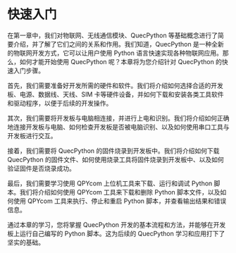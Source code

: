 
# 快速入门

在第一章中，我们对物联网、无线通信模块、QuecPython 等基础概念进行了简要介绍，并了解了它们之间的关系和作用。我们知道，QuecPython 是一种全新的物联网开发方式，它可以让用户使用 Python 语言快速实现各种物联网应用。那么，如何才能开始使用 QuecPython 呢？本章将为您介绍针对 QuecPython 的快速入门步骤。

首先，我们需要准备好开发所需的硬件和软件。我们将介绍如何选择合适的开发板、电源、数据线、天线、SIM 卡等硬件设备，并如何下载和安装各类工具软件和驱动程序，以便于后续的开发操作。

其次，我们需要将开发板与电脑相连接，并进行上电和识别。我们将介绍如何正确地连接开发板与电脑、如何检查开发板是否被电脑识别、以及如何使用串口工具与开发板进行交互。

接着，我们需要将 QuecPython 的固件烧录到开发板中。我们将介绍如何下载 QuecPython 的固件文件、如何使用烧录工具将固件烧录到开发板中、以及如何验证固件是否烧录成功。

最后，我们需要学习使用 QPYcom 上位机工具来下载、运行和调试 Python 脚本。我们将介绍如何使用 QPYcom 工具来下载和删除 Python 脚本文件，以及如何使用 QPYcom 工具来执行、停止和重启 Python 脚本，并查看输出结果和错误信息。

通过本章的学习，您将掌握 QuecPython 开发的基本流程和方法，并能够在开发板上运行自己编写的 Python 脚本。这为后续的 QuecPython 学习和应用打下了坚实的基础。
